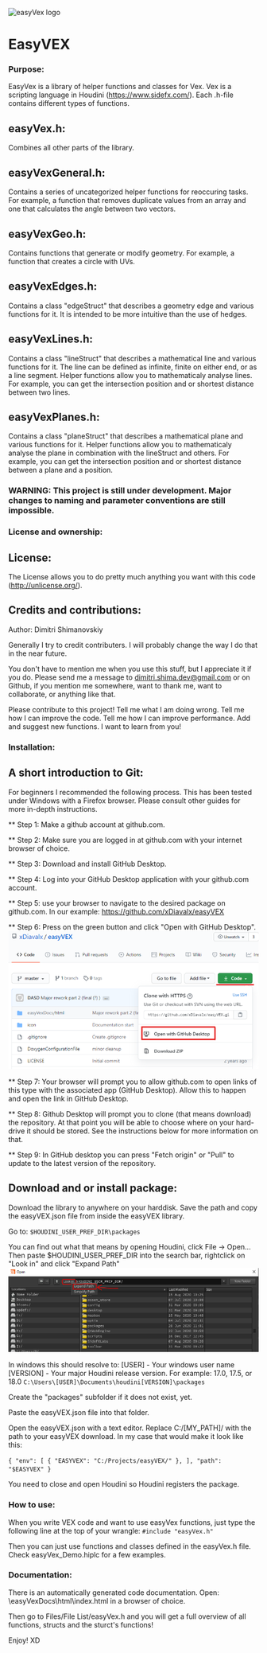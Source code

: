 ![easyVex logo](https://github.com/xDiavalx/easyVEX/blob/master/icon/easyVex1.0%20128.png)

EasyVEX
======

### Purpose:
EasyVex is a library of helper functions and classes for Vex. Vex is a scripting language in Houdini (https://www.sidefx.com/).
Each .h-file contains different types of functions.
## easyVex.h:
Combines all other parts of the library.
## easyVexGeneral.h:
Contains a series of uncategorized helper functions for reoccuring tasks. For example, a function that removes duplicate values from an array and one that calculates the angle between two vectors.
## easyVexGeo.h:
Contains functions that generate or modify geometry. For example, a function that creates a circle with UVs.
## easyVexEdges.h:
Contains a class "edgeStruct" that describes a geometry edge and various functions for it. It is intended to be more intuitive than the use of hedges.
## easyVexLines.h:
Contains a class "lineStruct" that describes a mathematical line and various functions for it. The line can be defined as infinite, finite on either end, or as a line segment. Helper functions allow you to mathematicaly analyse lines. For example, you can get the intersection position and or shortest distance between two lines.
## easyVexPlanes.h:
Contains a class "planeStruct" that describes a mathematical plane and various functions for it. Helper functions allow you to mathematicaly analyse the plane in combination with the lineStruct and others. For example, you can get the intersection position and or shortest distance between a plane and a position.

### WARNING: This project is still under development. Major changes to naming and parameter conventions are still impossible.

### License and ownership:
## License:
The License allows you to do pretty much anything you want with this code (http://unlicense.org/). 

## Credits and contributions:
Author: Dimitri Shimanovskiy

Generally I try to credit contributers. I will probably change the way I do that in the near future.

You don't have to mention me when you use this stuff, but I appreciate it if you do. Please send me a message to dimitri.shima.dev@gmail.com or on Github, if you mention me somewhere, want to thank me, want to collaborate, or anything like that.

Please contribute to this project! 
Tell me what I am doing wrong.
Tell me how I can improve the code.
Tell me how I can improve performance. 
Add and suggest new functions. 
I want to learn from you!

### Installation:

## A short introduction to Git:
For beginners I recommended the following process. This has been tested under Windows with a Firefox browser. Please consult other guides for more in-depth instructions.

** Step 1: Make a github account at github.com.

** Step 2: Make sure you are logged in at github.com with your internet browser of choice.

** Step 3: Download and install GitHub Desktop.

** Step 4: Log into your GitHub Desktop application with your github.com account.

** Step 5: use your browser to navigate to the desired package on github.com. In our example: 
https://github.com/xDiavalx/easyVEX

** Step 6: Press on the green button and click "Open with GitHub Desktop".
![tutorial github button](https://github.com/xDiavalx/easyVEX/blob/master/Tutorial/Install/Github_green_button.png)

** Step 7: Your browser will prompt you to allow github.com to open links of this type with the associated app (GitHub Desktop). Allow this to happen and open the link in GitHub Desktop.

** Step 8: Github Desktop will prompt you to clone (that means download) the repository. At that point you will be able to choose where on your hard-drive it should be stored. See the instructions below for more information on that.

** Step 9: In GitHub desktop you can press "Fetch origin" or "Pull" to update to the latest version of the repository.

## Download and or install package:
Download the library to anywhere on your harddisk.
Save the path and copy the easyVEX.json file from inside the easyVEX library. 

Go to:
`$HOUDINI_USER_PREF_DIR\packages` 

You can find out what that means by opening Houdini, click File -> Open...
Then paste $HOUDINI_USER_PREF_DIR into the search bar, rightclick on "Look in" and click "Expand Path"
![tutorial expand path](https://github.com/xDiavalx/easyVEX/blob/master/Tutorial/Install/expand_path.png)

In windows this should resolve to:
[USER] - Your windows user name
[VERSION] - Your major Houdini release version. For example: 17.0, 17.5, or 18.0
`C:\Users\[USER]\Documents\houdini[VERSION]\packages`

Create the "packages" subfolder if it does not exist, yet.

Paste the easyVEX.json file into that folder. 

Open the easyVEX.json with a text editor.
Replace C:/[MY_PATH]/ with the path to your easyVEX download.
In my case that would make it look like this:

` {
	"env": [
		{
			"EASYVEX": "C:/Projects/easyVEX/"
		},
	],
	"path": "$EASYVEX"
} `

You need to close and open Houdini so Houdini registers the package.

### How to use:
When you write VEX code and want to use easyVex functions, just type the following line at the top of your wrangle: 
`#include "easyVex.h"`

Then you can just use functions and classes defined in the easyVex.h file.
Check easyVex_Demo.hiplc for a few examples.

### Documentation:
There is an automatically generated code documentation.
Open:
\easyVexDocs\html\index.html
in a browser of choice.

Then go to Files/File List/easyVex.h and you will get a full overview of all functions, structs and the sturct's functions!


Enjoy! XD
